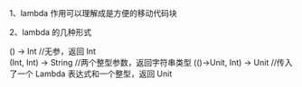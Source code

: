 1、lambda 作用可以理解成是方便的移动代码块

2、lambda 的几种形式

 () -> Int //无参，返回 Int  
 (Int, Int) -> String //两个整型参数，返回字符串类型 
 (()->Unit, Int) -> Unit //传入了一个 Lambda 表达式和一个整型，返回 Unit 